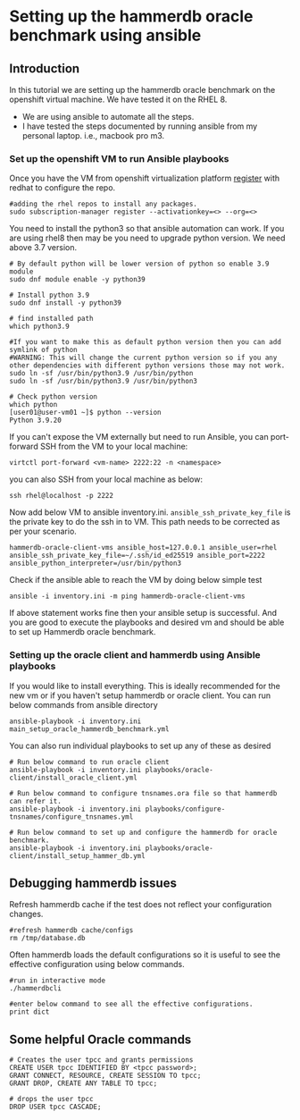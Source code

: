 # Setting up the hammerdb oracle benchmark using ansible

## Introduction
In this tutorial we are setting up the hammerdb oracle benchmark on the openshift virtual machine. We have tested it on the RHEL 8. 
* We are using ansible to automate all the steps.
* I have tested the steps documented by running ansible from my personal laptop. i.e., macbook pro m3.

### Set up the openshift VM to run Ansible playbooks
Once you have the VM from openshift virtualization platform [register](https://console.redhat.com/insights/connector/activation-keys) with redhat to configure the repo.
```shell
#adding the rhel repos to install any packages.
sudo subscription-manager register --activationkey=<> --org=<>
```

You need to install the python3 so that ansible automation can work. If you are using rhel8 then may be you need to upgrade python version. We need above 3.7 version.
```shell
# By default python will be lower version of python so enable 3.9 module
sudo dnf module enable -y python39

# Install python 3.9
sudo dnf install -y python39

# find installed path
which python3.9

#If you want to make this as default python version then you can add symlink of python
#WARNING: This will change the current python version so if you any other dependencies with different python versions those may not work.
sudo ln -sf /usr/bin/python3.9 /usr/bin/python
sudo ln -sf /usr/bin/python3.9 /usr/bin/python3

# Check python version
which python
[user01@user-vm01 ~]$ python --version
Python 3.9.20
```

If you can't expose the VM externally but need to run Ansible, you can port-forward SSH from the VM to your local machine:

```shell
virtctl port-forward <vm-name> 2222:22 -n <namespace>
```

you can also SSH from your local machine as below:
```shell
ssh rhel@localhost -p 2222
```

Now add below VM to ansible inventory.ini. `ansible_ssh_private_key_file` is the private key to do the ssh in to VM. This path needs to be corrected as per your scenario.
```shell
hammerdb-oracle-client-vms ansible_host=127.0.0.1 ansible_user=rhel ansible_ssh_private_key_file=~/.ssh/id_ed25519 ansible_port=2222 ansible_python_interpreter=/usr/bin/python3
```

Check if the ansible able to reach the VM by doing below simple test
```shell
ansible -i inventory.ini -m ping hammerdb-oracle-client-vms
```

If above statement works fine then your ansible setup is successful. And you are good to execute the playbooks and desired vm and should be able to set up Hammerdb oracle benchmark.

### Setting up the oracle client and hammerdb using Ansible playbooks

If you would like to install everything. This is ideally recommended for the new vm or if you haven't setup hammerdb or oracle client.
You can run below commands from ansible directory
```shell
ansible-playbook -i inventory.ini main_setup_oracle_hammerdb_benchmark.yml
```

You can also run individual playbooks to set up any of these as desired
```shell
# Run below command to run oracle client
ansible-playbook -i inventory.ini playbooks/oracle-client/install_oracle_client.yml

# Run below command to configure tnsnames.ora file so that hammerdb can refer it.
ansible-playbook -i inventory.ini playbooks/configure-tnsnames/configure_tnsnames.yml

# Run below command to set up and configure the hammerdb for oracle benchmark.
ansible-playbook -i inventory.ini playbooks/oracle-client/install_setup_hammer_db.yml
```


## Debugging hammerdb issues
Refresh hammerdb cache if the test does not reflect your configuration changes.
```shell
#refresh hammerdb cache/configs
rm /tmp/database.db
```

Often hammerdb loads the default configurations so it is useful to see the effective configuration using below commands.
```shell
#run in interactive mode
./hammerdbcli

#enter below command to see all the effective configurations.
print dict
```

## Some helpful Oracle commands

```shell
# Creates the user tpcc and grants permissions
CREATE USER tpcc IDENTIFIED BY <tpcc password>;
GRANT CONNECT, RESOURCE, CREATE SESSION TO tpcc;
GRANT DROP, CREATE ANY TABLE TO tpcc;

# drops the user tpcc
DROP USER tpcc CASCADE;
```